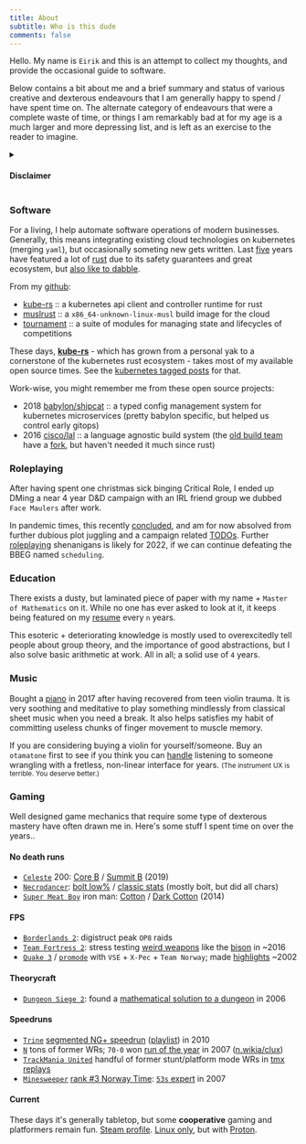 ```yaml
---
title: About
subtitle: Who is this dude
comments: false
---
```


Hello. My name is `Eirik` and this is an attempt to collect my thoughts, and provide the occasional guide to software.

Below contains a bit about me and a brief summary and status of various creative and dexterous endeavours that I am generally happy to spend / have spent time on. The alternate category of endeavours that were a complete waste of time, or things I am remarkably bad at for my age is a much larger and more depressing list, and is left as an exercise to the reader to imagine.

<details><summary><h4 style="cursor:pointer">Disclaimer</h4></summary>

<small>Posts herein are my own opinions and not those of my employer(s). Words like **we** or **us** is often used in the the mathematical (collaborative) sense and does not necessarily mean consensus.
</small>

<small><small>THESE POSTS ARE DISTRIBUTED “AS IS”, WITHOUT WARRANTY OF ANY KIND, EXPRESS OR IMPLIED, INCLUDING BUT NOT LIMITED TO THE WARRANTIES OF MERCHANTABILITY, FITNESS FOR A PARTICULAR PURPOSE AND NONINFRINGEMENT. IN NO EVENT SHALL THE POSTER BE LIABLE FOR ANY CLAIM.
</small></small>
</details>

### Software
For a living, I help automate software operations of modern businesses. Generally, this means integrating existing cloud technologies on kubernetes (merging `yaml`), but occasionally someting new gets written. Last [five](https://github.com/cisco/lal-build-manager/commit/5247fb2755cf936a81ed9e82ff6b7bbc0af8a03a) years have featured a lot of [rust](https://www.rust-lang.org/) due to its safety guarantees and great ecosystem, but [also like to dabble](https://github.com/clux/magic-forest).

From my [github](https://github.com/clux?tab=repositories):

- [kube-rs](https://github.com/kube-rs/kube-rs) :: a kubernetes api client and controller runtime for rust
- [muslrust](https://github.com/clux/muslrust) :: a `x86_64-unknown-linux-musl` build image for the cloud
- [tournament](https://github.com/clux/tournament) :: a suite of modules for managing state and lifecycles of competitions


These days, **[kube-rs](https://github.com/kube-rs/kube-rs)** - which has grown from a personal yak to a cornerstone of the kubernetes rust ecosystem - takes most of my available open source times. See the [kubernetes tagged posts](/tags/kubernetes) for that.

Work-wise, you might remember me from these open source projects:

- 2018 [babylon/shipcat](https://github.com/clux/shipcat) :: a typed config management system for kubernetes microservices (pretty babylon specific, but helped us control early gitops)
- 2016 [cisco/lal](https://github.com/cisco/lal-build-manager) :: a language agnostic build system (the [old build team](https://github.com/orgs/lalbuild/people) have a [fork](https://github.com/lalbuild/lal), but haven't needed it much since rust)

### Roleplaying

After having spent one christmas sick binging Critical Role, I ended up DMing a near 4 year D&D campaign with an IRL friend group we dubbed `Face Maulers` after work.

In pandemic times, this recently [concluded](/post/2021-12-05-campaign-concluded/), and am for now absolved from further dubious plot juggling and a campaign related [TODOs](https://github.com/clux/campaign/search?q=TODO). Further [roleplaying](/categories/roleplaying/) shenanigans is likely for 2022, if we can continue defeating the BBEG named `scheduling`.

### Education
There exists a dusty, but laminated piece of paper with my name +  `Master of Mathematics` on it. While no one has ever asked to look at it, it keeps being featured on my [resume](http://clux.github.io/vitae/) every `n` years.

This esoteric + deteriorating knowledge is mostly used to overexcitedly tell people about group theory, and the importance of good abstractions, but I also solve basic arithmetic at work. All in all; a solid use of `4` years.

### Music
Bought a [piano](https://uk.yamaha.com/en/products/musical_instruments/pianos/p_series/index.html) in 2017 after having recovered from teen violin trauma. It is very soothing and meditative to play something mindlessly from classical sheet music when you need a break. It also helps satisfies my habit of committing useless chunks of finger movement to muscle memory.

If you are considering buying a violin for yourself/someone. Buy an `otamatone` first to see if you think you can [handle](https://www.stoppingpoints.com/devils-dictionary/fiddle.html) listening to someone wrangling with a fretless, non-linear interface for years. <small>(The instrument UX is terrible. You deserve better.)</small>

### Gaming
Well designed game mechanics that require some type of dexterous mastery have often drawn me in. Here's some stuff I spent time on over the years..

#### No death runs
- [`Celeste`](https://store.steampowered.com/app/504230/Celeste/) 200: [Core B](https://www.youtube.com/watch?v=I8nM80nDYuc) / [Summit B](https://www.youtube.com/watch?v=6NgrGqRG_8g) (2019)
- [`Necrodancer`](https://store.steampowered.com/app/247080/Crypt_of_the_NecroDancer/): [bolt low%](https://www.youtube.com/watch?v=y1d6hoN9DoM) / [classic stats](https://crypt.toofz.com/p/76561198007590148/classic/classic) (mostly bolt, but did all chars)
- [`Super Meat Boy`](https://store.steampowered.com/app/40800/Super_Meat_Boy/) iron man: [Cotton](https://www.youtube.com/watch?v=8ZeFFwkCLN8) / [Dark Cotton](https://www.youtube.com/watch?v=jgptqlVQGSM) (2014)

#### FPS

- [`Borderlands 2`](https://store.steampowered.com/app/49520/Borderlands_2/): digistruct peak `OP8` raids
- [`Team Fortress 2`](https://store.steampowered.com/app/440/Team_Fortress_2/): stress testing [weird weapons](https://www.youtube.com/watch?v=KVzOLtpO6fU&list=PL4gj5XjL6RRQecS059_tjxRQ4Lu6yUNqB) like the [bison](https://www.reddit.com/r/bisonmasterrace/) in ~2016
- [`Quake 3`](http://www.orangesmoothie.org/tourneyQ3A/) / [`promode`](https://playmorepromode.com/) with `VSE` + `X-Pec` + `Team Norway`; made [highlights](https://www.youtube.com/watch?v=GD3aTJ_jzL8&list=PL4gj5XjL6RRRavXh2KGXQZnRuD-zhE4-k) ~2002

#### Theorycraft

- [`Dungeon Siege 2`](https://store.steampowered.com/app/39200/Dungeon_Siege_II/): found a [mathematical solution to a dungeon](https://clux.github.io/probes/post/2006-08-09-vault-of-therayne/) in 2006

#### Speedruns

- [`Trine`](https://store.steampowered.com/app/35700/Trine_Enchanted_Edition/) [segmented NG+ speedrun](http://speeddemosarchive.com/Trine.html) ([playlist](https://www.youtube.com/watch?v=45T7-Avb5vQ&list=PLDCA837F2416D427B)) in 2010
- [`N`](http://www.metanetsoftware.com/games/n) tons of former WRs; `70-0` won [run of the year](http://n.wikia.com/wiki/The_Dronies) in 2007 ([n.wikia/clux](http://n.wikia.com/wiki/Clux))
- [`TrackMania United`](https://store.steampowered.com/app/7200/Trackmania_United_Forever_Star_Edition/) handful of former stunt/platform mode WRs in [tmx replays](https://united.tm-exchange.com/main.aspx?action=tracksearch&mode=7&id=1273332)
- [`Minesweeper`](http://www.minesweeper.info/downloads/MinesweeperClone.html) [rank #3 Norway Time](https://minesweepergame.com/country-rankings.php?country=132): [`53s` expert](http://www.minesweeper.info/members/files/3552/EirikAlbrigtsen54,49-119-110607.mvf) in 2007

#### Current
These days it's generally tabletop, but some **cooperative** gaming and platformers remain fun. [Steam profile](https://steamcommunity.com/id/sszynrae). [Linux only](https://store.steampowered.com/linux), but with [Proton](https://github.com/ValveSoftware/Proton).
